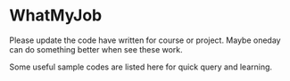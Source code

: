 # WhatMyJob
Please update the code have written for course or project. Maybe oneday can do something better when see these work.

Some useful sample codes are listed here for quick query and learning.
